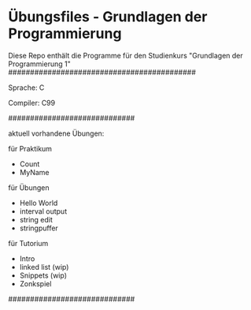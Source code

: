 Übungsfiles - Grundlagen der Programmierung
===========================================
Diese Repo enthält die Programme für den Studienkurs "Grundlagen der Programmierung 1"
###########################################

Sprache:  C

Compiler: C99

#############################

aktuell vorhandene Übungen:

für Praktikum
+ Count
+ MyName

für Übungen
+ Hello World
+ interval output
+ string edit
+ stringpuffer

für Tutorium
+ Intro
+ linked list (wip)
+ Snippets (wip)
+ Zonkspiel

#############################
